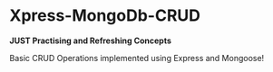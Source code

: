 # Xpress-MongoDb-CRUD

**JUST Practising and Refreshing Concepts** 

Basic CRUD Operations implemented using Express and Mongoose! 



